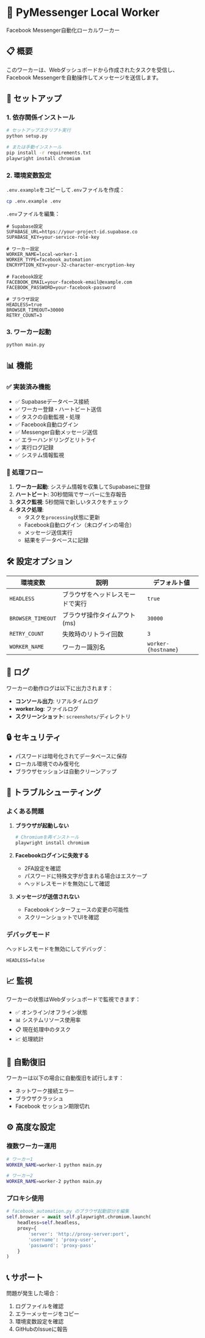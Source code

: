 # 🤖 PyMessenger Local Worker

Facebook Messenger自動化ローカルワーカー

## 📋 概要

このワーカーは、Webダッシュボードから作成されたタスクを受信し、Facebook Messengerを自動操作してメッセージを送信します。

## 🚀 セットアップ

### 1. 依存関係インストール

```bash
# セットアップスクリプト実行
python setup.py

# または手動インストール
pip install -r requirements.txt
playwright install chromium
```

### 2. 環境変数設定

`.env.example`をコピーして`.env`ファイルを作成：

```bash
cp .env.example .env
```

`.env`ファイルを編集：

```env
# Supabase設定
SUPABASE_URL=https://your-project-id.supabase.co
SUPABASE_KEY=your-service-role-key

# ワーカー設定
WORKER_NAME=local-worker-1
WORKER_TYPE=facebook_automation
ENCRYPTION_KEY=your-32-character-encryption-key

# Facebook設定
FACEBOOK_EMAIL=your-facebook-email@example.com
FACEBOOK_PASSWORD=your-facebook-password

# ブラウザ設定
HEADLESS=true
BROWSER_TIMEOUT=30000
RETRY_COUNT=3
```

### 3. ワーカー起動

```bash
python main.py
```

## 📊 機能

### ✅ 実装済み機能

- ✅ Supabaseデータベース接続
- ✅ ワーカー登録・ハートビート送信
- ✅ タスクの自動監視・処理
- ✅ Facebook自動ログイン
- ✅ Messenger自動メッセージ送信
- ✅ エラーハンドリングとリトライ
- ✅ 実行ログ記録
- ✅ システム情報監視

### 🔄 処理フロー

1. **ワーカー起動**: システム情報を収集してSupabaseに登録
2. **ハートビート**: 30秒間隔でサーバーに生存報告
3. **タスク監視**: 5秒間隔で新しいタスクをチェック
4. **タスク処理**:
   - タスクを`processing`状態に更新
   - Facebook自動ログイン（未ログインの場合）
   - メッセージ送信実行
   - 結果をデータベースに記録

## 🛠️ 設定オプション

| 環境変数 | 説明 | デフォルト値 |
|---------|------|-------------|
| `HEADLESS` | ブラウザをヘッドレスモードで実行 | `true` |
| `BROWSER_TIMEOUT` | ブラウザ操作タイムアウト(ms) | `30000` |
| `RETRY_COUNT` | 失敗時のリトライ回数 | `3` |
| `WORKER_NAME` | ワーカー識別名 | `worker-{hostname}` |

## 📝 ログ

ワーカーの動作ログは以下に出力されます：

- **コンソール出力**: リアルタイムログ
- **worker.log**: ファイルログ
- **スクリーンショット**: `screenshots/`ディレクトリ

## 🔒 セキュリティ

- パスワードは暗号化されてデータベースに保存
- ローカル環境でのみ復号化
- ブラウザセッションは自動クリーンアップ

## 🚨 トラブルシューティング

### よくある問題

1. **ブラウザが起動しない**
   ```bash
   # Chromiumを再インストール
   playwright install chromium
   ```

2. **Facebookログインに失敗する**
   - 2FA設定を確認
   - パスワードに特殊文字が含まれる場合はエスケープ
   - ヘッドレスモードを無効にして確認

3. **メッセージが送信されない**
   - Facebookインターフェースの変更の可能性
   - スクリーンショットでUIを確認

### デバッグモード

ヘッドレスモードを無効にしてデバッグ：

```env
HEADLESS=false
```

## 📈 監視

ワーカーの状態はWebダッシュボードで監視できます：

- ✅ オンライン/オフライン状態
- 📊 システムリソース使用率
- 📋 現在処理中のタスク
- 📈 処理統計

## 🔄 自動復旧

ワーカーは以下の場合に自動復旧を試行します：

- ネットワーク接続エラー
- ブラウザクラッシュ
- Facebook セッション期限切れ

## ⚙️ 高度な設定

### 複数ワーカー運用

```bash
# ワーカー1
WORKER_NAME=worker-1 python main.py

# ワーカー2
WORKER_NAME=worker-2 python main.py
```

### プロキシ使用

```python
# facebook_automation.py のブラウザ起動部分を編集
self.browser = await self.playwright.chromium.launch(
    headless=self.headless,
    proxy={
        'server': 'http://proxy-server:port',
        'username': 'proxy-user',
        'password': 'proxy-pass'
    }
)
```

## 📞 サポート

問題が発生した場合：

1. ログファイルを確認
2. エラーメッセージをコピー
3. 環境変数設定を確認
4. GitHubのIssueに報告